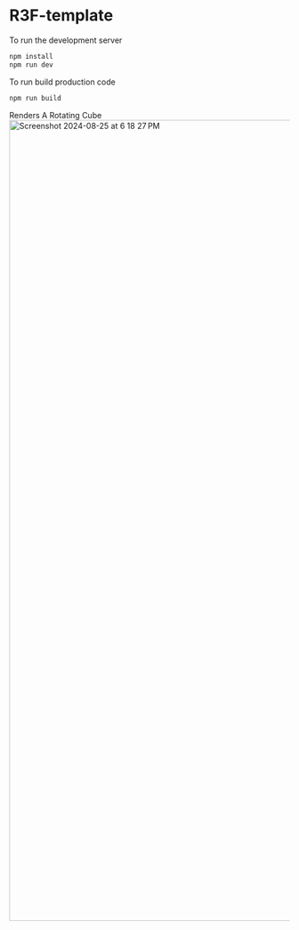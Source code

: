 # R3F-template

To run the development server
```bash
npm install
npm run dev
```

To run build production code 
```bash
npm run build
```

Renders A Rotating Cube
<img width="1440" alt="Screenshot 2024-08-25 at 6 18 27 PM" src="https://github.com/user-attachments/assets/56da871e-9266-44cb-9d6a-c3ef1aa1b6ce">
